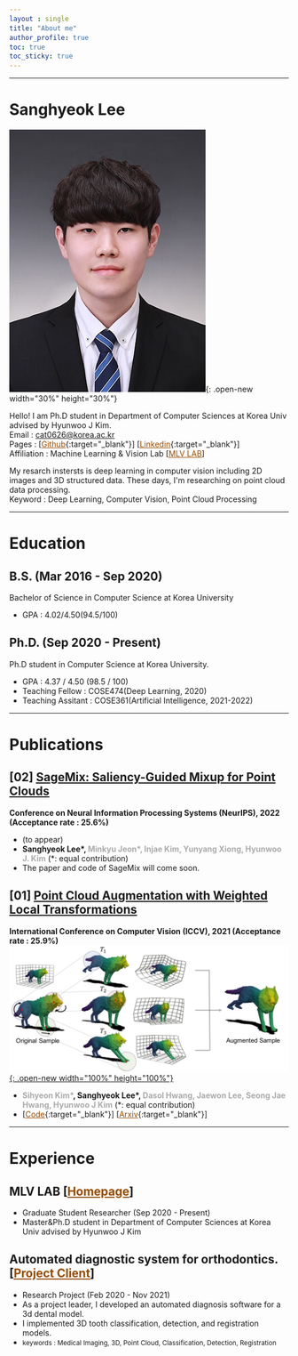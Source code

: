```yaml
---
layout : single
title: "About me"
author_profile: true
toc: true
toc_sticky: true
---
```


---
# Sanghyeok Lee
![photo](/assets/images/KakaoTalk_20220802_223215356.jpg){: .open-new width="30%" height="30%"}

Hello! I am Ph.D student in Department of Computer Sciences at Korea Univ advised by Hyunwoo J Kim.  
Email : cat0626@korea.ac.kr  
Pages : [[<span style="color:#964B00"><U>Github</U></span>](https://github.com/Lsanghyeok){:target="_blank"}]  [[<span style="color:#964B00"><U>Linkedin</U></span>](https://www.linkedin.com/in/sanghyeok-%E2%80%8Dlee-7030a3217){:target="_blank"}]  
Affiliation : Machine Learning & Vision Lab [[<span style="color:#964B00"><U>MLV LAB</U></span>](https://mlv.korea.ac.kr/)]

My resarch instersts is deep learning in computer vision including 2D images and 3D structured data. These days, I'm researching on point cloud data processing.  
Keyword : Deep Learning, Computer Vision, Point Cloud Processing

---
# Education
## B.S. (Mar 2016 - Sep 2020)
Bachelor of Science in Computer Science at Korea University 
+ GPA : 4.02/4.50(94.5/100)

## Ph.D. (Sep 2020 - Present)
Ph.D student in Computer Science at Korea University.
+ GPA : 4.37 / 4.50 (98.5 / 100)
+ Teaching Fellow : COSE474(Deep Learning, 2020)
+ Teaching Assitant : COSE361(Artificial Intelligence, 2021-2022)

---
# Publications
## [02] [<U>SageMix: Saliency-Guided Mixup for Point Clouds</U>]()
**Conference on Neural Information Processing Systems (NeurIPS), 2022 (Acceptance rate : 25.6%)**
+ (to appear)
+ **Sanghyeok Lee\*, <span style="color:#AAAAAA">Minkyu Jeon\*, Injae Kim, Yunyang Xiong, Hyunwoo J. Kim</span>** (*: equal contribution)
+ The paper and code of SageMix will come soon.

## [01] [<U>Point Cloud Augmentation with Weighted Local Transformations</U>](https://openaccess.thecvf.com/content/ICCV2021/html/Kim_Point_Cloud_Augmentation_With_Weighted_Local_Transformations_ICCV_2021_paper.html)  
**International Conference on Computer Vision (ICCV), 2021 (Acceptance rate : 25.9%)**
[![PointWOLF](/assets/images/PointWOLF.jpg){: .open-new width="100%" height="100%"}](https://lsanghyeok.github.io/assets/images/PointWOLF.jpg)
+ **<span style="color:#AAAAAA">Sihyeon Kim\*</span>, Sanghyeok Lee\*, <span style="color:#AAAAAA">Dasol Hwang, Jaewon Lee, Seong Jae Hwang, Hyunwoo J Kim</span>** (*: equal contribution)
+ [[<span style="color:#964B00"><U>Code</U></span>](https://github.com/mlvlab/PointWOLF){:target="_blank"}] [[<span style="color:#964B00"><U>Arxiv</U></span>](https://arxiv.org/abs/2110.05379){:target="_blank"}]

---
# Experience
## MLV LAB [[<span style="color:#964B00"><U>Homepage</U></span>](https://mlv.korea.ac.kr/)]  
+ Graduate Student Researcher (Sep 2020 - Present)  
+ Master&Ph.D student in Department of Computer Sciences at Korea Univ advised by Hyunwoo J Kim  
  
## Automated diagnostic system for orthodontics. [[<span style="color:#964B00"><U>Project Client</U></span>](https://mylign.co.kr/)]
+ Research Project (Feb 2020 - Nov 2021)
+ As a project leader, I developed an automated diagnosis software for a 3d dental model.
+ I implemented 3D tooth classification, detection, and registration models.
+ <small>keywords : Medical Imaging, 3D, Point Cloud, Classification, Detection, Registration</small>
